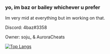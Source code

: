 ### yo, im baz or bailey whichever u prefer

Im very mid at everything but im working on that.

Discord:  4baz#3358

Owner: soju_ & AuroraCheats



[![Top Langs](https://github-readme-stats.vercel.app/api/top-langs/?username=4baz&layout=compact)](https://github.com/anuraghazra/github-readme-stats)



<!--
**4baz/4baz** is a ✨ _special_ ✨ repository because its `README.md` (this file) appears on your GitHub profile.

Here are some ideas to get you started:

- 🔭 I’m currently working on ...
- 🌱 I’m currently learning ...
- 👯 I’m looking to collaborate on ...
- 🤔 I’m looking for help with ...
- 💬 Ask me about ...
- 📫 How to reach me: ...
- 😄 Pronouns: ...
- ⚡ Fun fact: ...
-->
